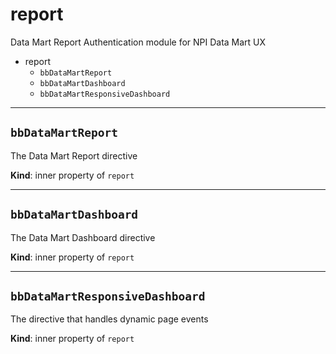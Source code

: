 # report
Data Mart ReportAuthentication module for NPI Data Mart UX

* report
    * `bbDataMartReport`
    * `bbDataMartDashboard`
    * `bbDataMartResponsiveDashboard`
    
---
## `bbDataMartReport`
The Data Mart Report directive

**Kind**: inner property of `report`


---
## `bbDataMartDashboard`
The Data Mart Dashboard directive

**Kind**: inner property of `report`


---
## `bbDataMartResponsiveDashboard`
The directive that handles dynamic page events

**Kind**: inner property of `report`


